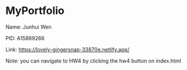 # MyPortfolio

Name: Junhui Wen

PID: A15889266

Link: https://lovely-gingersnap-33870e.netlify.app/

Note: you can navigate to HW4 by clicking the hw4 button on index.html

